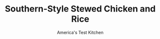 ---
layout: ../../layouts/MarkdownPostLayout.astro
title: Southern-Style Stewed Chicken and Rice
author: America's Test Kitchen
pubDate: 2023-03-15
description: "Sometimes the best thing you can do in the kitchen is not overthink things."
image_url: https://res.cloudinary.com/hksqkdlah/image/upload/ar_1:1,c_fill,dpr_2.0,f_auto,fl_lossy.progressive.strip_profile,g_faces:auto,q_auto:low,w_344/43845-sfs-chicken-and-rice-001
tags: ["Main Courses","Southern","Chicken","Rice"]
calories: 4219
protein: 25
carbohydrates: 44
fats: 
fiber: 
ingredients: ["4 tablespoons, unsalted butter, divided","1 , onion, chopped fine","1 1/2 teaspoons, table salt, divided","2 pounds, bone-in chicken thighs, trimmed","4 cups, chicken broth","3 cups, water","1 teaspoon, pepper","2 cups, long-grain white rice, rinsed"]
serves: 8
time: "1¾ hours"
instructions: ["Melt 2 tablespoons butter in Dutch oven over medium-high heat. Add onion and ½ teaspoon salt and cook until onion is softened, about 5 minutes.","Add chicken, broth, water, pepper, and remaining 1 teaspoon salt and bring to boil. Reduce heat to low, cover, and simmer until chicken is tender and registers at least 185 degrees, about 30 minutes.","Remove pot from heat. Transfer chicken to plate and let cool slightly, about 15 minutes. Using 2 forks, shred chicken into bite-size pieces; discard skin and bones.","Return broth to boil over high heat and stir in rice, chicken, and remaining 2 tablespoons butter. Reduce heat to medium-low and simmer, uncovered, stirring occasionally, until rice is tender and liquid level drops just below surface of rice, 17 to 20 minutes. Season with salt and pepper to taste. Serve."]
nutrition: ["428 mg Potassium","269 mg Phosphorus","25 mg Calcium","1 mg Iron","45 mg Magnesium","705 mg Sodium","2 mg Zinc","26 g Fat","7 mg Niacin (B3)","10 g Monounsaturated","4 g Polyunsaturated","1 mg Vitamin C","129 mg Cholesterol","9 g Saturated","17 µg Folate (food)","2 g Sugars","3 µg Vitamin K","296 g Water","44 g Carbs","17 µg Folate equivalent (total)","25 g Protein","75 µg Vitamin A","527 kcal Energy","4219 calories"]
notes: "We developed this recipe using Lundberg Organic Long-Grain White Rice."
---